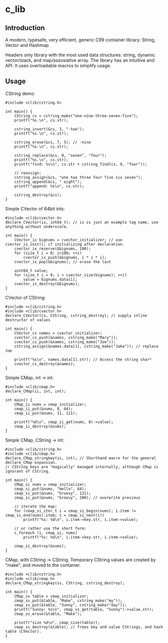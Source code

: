 # c_lib

Introduction
------------
A modern, typesafe, very efficient, generic C99 container library: String, Vector and Hashmap

Headers only library with the most used data structures: string, dynamic vector/stack, and map/assosiative array. The library has an intuitive and API. It uses overloadable macros to simplify usage.

Usage
-----
CString demo:
```
#include <clib/cstring.h>

int main() {
    CString cs = cstring_make("one-nine-three-seven-five");
    printf("%s.\n", cs.str);

    cstring_insert(&cs, 3, "-two");
    printf("%s.\n", cs.str);

    cstring_erase(&cs, 7, 5); // -nine
    printf("%s.\n", cs.str);

    cstring_replace(&cs, 0, "seven", "four");
    printf("%s.\n", cs.str);
    printf("find: %s\n", cs.str + cstring_find(cs, 0, "four"));

    // reassign:
    cstring_assign(&cs, "one two three four five six seven");
    cstring_append(&cs, " eight");
    printf("append: %s\n", cs.str);

    cstring_destroy(&cs);
}
```
Simple CVector of 64bit ints:
```
#include <clib/cvector.h>
declare_CVector(ix, int64_t); // ix is just an example tag name, use anything without underscore.

int main() {
    CVector_ix bignums = cvector_initializer; // use cvector_ix_init(); if initializing after declaration.
    cvector_ix_reserve(&bignums, 100);
    for (size_t i = 0; i<100; ++i)
        cvector_ix_push(&bignums, i * i * i);
    cvector_ix_pop(&bignums); // erase the last

    uint64_t value;
    for (size_t i = 0; i < cvector_size(bignums); ++i)
        value = bignums.data[i];
    cvector_ix_destroy(&bignums);
}
```
CVector of CString:
```
#include <clib/cstring.h>
#include <clib/cvector.h>
declare_CVector(cs, CString, cstring_destroy); // supply inline destructor of values

int main() {
    CVector_cs names = cvector_initializer;
    cvector_cs_push(&names, cstring_make("Mary"));
    cvector_cs_push(&names, cstring_make("Joe"));
    cstring_assign(&names.data[1], cstring_make("Jake")); // replace Joe

    printf("%s\n", names.data[1].str); // Access the string char*
    cvector_cs_destroy(&names);
}
```
Simple CMap, int -> int:
```
#include <clib/cmap.h>
declare_CMap(ii, int, int);

int main() {
    CMap_ii nums = cmap_initializer;
    cmap_ii_put(&nums, 8, 64);
    cmap_ii_put(&nums, 11, 121);

    printf("%d\n", cmap_ii_get(nums, 8)->value);
    cmap_ii_destroy(&nums);
}
```
Simple CMap, CString -> int:
```
#include <clib/cstring.h>
#include <clib/cmap.h>
declare_CMap_stringkey(si, int); // Shorthand macro for the general declare_CMap expansion.
// CString keys are "magically" managed internally, although CMap is ignorant of CString.

int main() {
    CMap_si nums = cmap_initializer;
    cmap_si_put(&nums, "Hello", 64);
    cmap_si_put(&nums, "Groovy", 121);
    cmap_si_put(&nums, "Groovy", 200); // overwrite previous

    // iterate the map:
    for (cmap_si_iter_t i = cmap_si_begin(nums); i.item != cmap_si_end(nums).item; i = cmap_si_next(i))
        printf("%s: %d\n", i.item->key.str, i.item->value);

    // or rather use the short form:
    c_foreach (i, cmap_si, nums)
        printf("%s: %d\n", i.item->key.str, i.item->value);

    cmap_si_destroy(&nums);
}
```
CMap, with CString -> CString. Temporary CString values are created by "make", and moved to the container.
```
#include <clib/cstring.h>
#include <clib/cmap.h>
declare_CMap_stringkey(ss, CString, cstring_destroy); 

int main() {
    CMap_ss table = cmap_initializer;
    cmap_ss_put(&table, "Make", cstring_make("my"));
    cmap_ss_put(&table, "Sunny", cstring_make("day"));
    printf("Sunny: %s\n", cmap_ss_get(table, "Sunny")->value.str);
    cmap_ss_erase(&table, "Make");

    printf("size %d\n", cmap_size(table));
    cmap_ss_destroy(&table); // frees key and value CStrings, and hash table (CVector).
}
```
